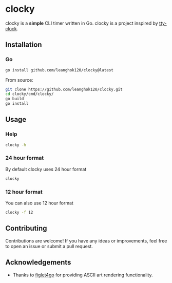 # clocky

clocky is a **simple** CLI timer written in Go. clocky is a project inspired by [tty-clock](https://github.com/xorg62/tty-clock).

## Installation

### Go

```sh
go install github.com/leanghok120/clocky@latest
```

From source:

```sh
git clone https://github.com/leanghok120/clocky.git
cd clocky/cmd/clocky/
go build
go install
```

## Usage

### Help

```sh
clocky -h
```

### 24 hour format

By default clocky uses 24 hour format

```sh
clocky
```

### 12 hour format

You can also use 12 hour format

```sh
clocky -f 12
```

## Contributing

Contributions are welcome! If you have any ideas or improvements, feel free to open an issue or submit a pull request.

## Acknowledgements

- Thanks to [figlet4go](https://github.com/mbndr/figlet4go) for providing ASCII art rendering functionality.
